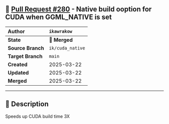 ## 🔀 [Pull Request #280](https://github.com/ikawrakow/ik_llama.cpp/pull/280) - Native build ooption for CUDA when GGML_NATIVE is set

| **Author** | `ikawrakow` |
| :--- | :--- |
| **State** | 🔀 **Merged** |
| **Source Branch** | `ik/cuda_native` |
| **Target Branch** | `main` |
| **Created** | 2025-03-22 |
| **Updated** | 2025-03-22 |
| **Merged** | 2025-03-22 |

---

## 📄 Description

Speeds up CUDA build time 3X